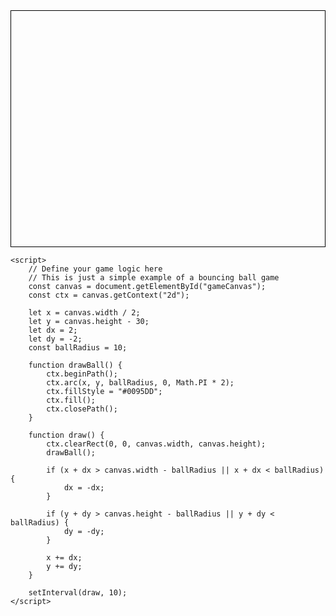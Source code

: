 <!DOCTYPE html>
<html lang="en">
<head>
    <meta charset="UTF-8">
    <meta name="viewport" content="width=device-width, initial-scale=1.0">
    <title>Simple Game</title>
    <style>
        canvas {
            border: 1px solid black;
            display: block;
            margin: 0 auto;
        }
    </style>
</head>
<body>
    <canvas id="gameCanvas" width="800" height="600"></canvas>

    <script>
        // Define your game logic here
        // This is just a simple example of a bouncing ball game
        const canvas = document.getElementById("gameCanvas");
        const ctx = canvas.getContext("2d");

        let x = canvas.width / 2;
        let y = canvas.height - 30;
        let dx = 2;
        let dy = -2;
        const ballRadius = 10;

        function drawBall() {
            ctx.beginPath();
            ctx.arc(x, y, ballRadius, 0, Math.PI * 2);
            ctx.fillStyle = "#0095DD";
            ctx.fill();
            ctx.closePath();
        }

        function draw() {
            ctx.clearRect(0, 0, canvas.width, canvas.height);
            drawBall();

            if (x + dx > canvas.width - ballRadius || x + dx < ballRadius) {
                dx = -dx;
            }

            if (y + dy > canvas.height - ballRadius || y + dy < ballRadius) {
                dy = -dy;
            }

            x += dx;
            y += dy;
        }

        setInterval(draw, 10);
    </script>
</body>
</html>
